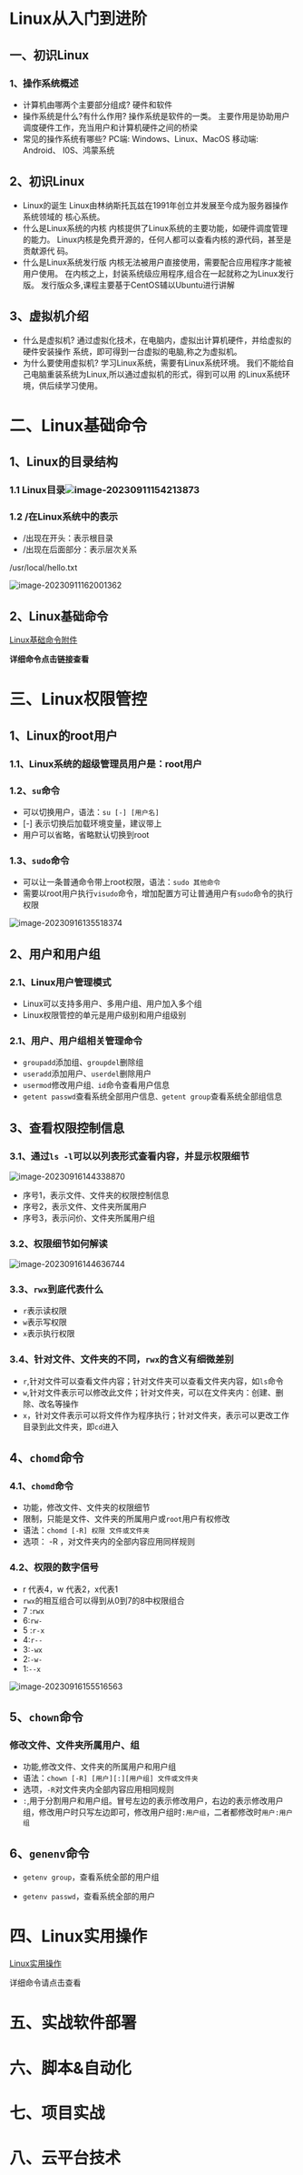 # Linux从入门到进阶

## 一、初识Linux

### 1、操作系统概述

- 计算机由哪两个主要部分组成?
  硬件和软件
- 操作系统是什么?有什么作用?
  操作系统是软件的一类。
  主要作用是协助用户调度硬件工作，充当用户和计算机硬件之间的桥梁
- 常见的操作系统有哪些?
  PC端: Windows、Linux、MacOS
  移动端: Android、 I0S、鸿蒙系统

## 2、初识Linux

- Linux的诞生
  Linux由林纳斯托瓦兹在1991年创立并发展至今成为服务器操作系统领域的
  核心系统。
- 什么是Linux系统的内核
  内核提供了Linux系统的主要功能，如硬件调度管理的能力。
  Linux内核是免费开源的，任何人都可以查看内核的源代码，甚至是贡献源代
  码。
- 什么是Linux系统发行版
  内核无法被用户直接使用，需要配合应用程序才能被用户使用。
  在内核之上，封装系统级应用程序,组合在一起就称之为Linux发行版。
  发行版众多,课程主要基于CentOS辅以Ubuntu进行讲解

## 3、虚拟机介绍

- 什么是虚拟机?
  通过虚拟化技术，在电脑内，虚拟出计算机硬件，并给虚拟的硬件安装操作
  系统，即可得到一台虚拟的电脑,称之为虚拟机。
- 为什么要使用虚拟机?
  学习Linux系统，需要有Linux系统环境。
  我们不能给自己电脑重装系统为Linux,所以通过虚拟机的形式，得到可以用
  的Linux系统环境，供后续学习使用。

# 二、Linux基础命令

## 1、Linux的目录结构

### 1.1 Linux目录![image-20230911154213873](assets/image-20230911154213873.png)

### 1.2 /在Linux系统中的表示

- /出现在开头：表示根目录
- /出现在后面部分：表示层次关系

/usr/local/hello.txt

![image-20230911162001362](assets/image-20230911162001362.png)

## 2、Linux基础命令

[Linux基础命令附件](Linux基础命令.md)

**详细命令点击链接查看**

# 三、Linux权限管控

## 1、Linux的root用户

### 1.1、Linux系统的超级管理员用户是：root用户

### 1.2、`su`命令

- 可以切换用户，语法：`su [-] [用户名]`
- [-] 表示切换后加载环境变量，建议带上
- 用户可以省略，省略默认切换到root

### 1.3、`sudo`命令

- 可以让一条普通命令带上root权限，语法：`sudo 其他命令`
- 需要以root用户执行`visudo`命令，增加配置方可让普通用户有`sudo`命令的执行权限

![image-20230916135518374](assets/image-20230916135518374.png)

## 2、用户和用户组

### 2.1、Linux用户管理模式

- Linux可以支持多用户、多用户组、用户加入多个组
- Linux权限管控的单元是用户级别和用户组级别

### 2.1、用户、用户组相关管理命令

- `groupadd`添加组、`groupdel`删除组
- `useradd`添加用户、`userdel`删除用户
- `usermod`修改用户组`、id`命令查看用户信息
- `getent passwd`查看系统全部用户信息`、getent group`查看系统全部组信息

## 3、查看权限控制信息

### 3.1、通过`ls -l`可以以列表形式查看内容，并显示权限细节

![image-20230916144338870](assets/image-20230916144338870.png)

- 序号1，表示文件、文件夹的权限控制信息
- 序号2，表示文件、文件夹所属用户
- 序号3，表示问价、文件夹所属用户组

### 3.2、权限细节如何解读

![image-20230916144636744](assets/image-20230916144636744.png)

### 3.3、`rwx`到底代表什么

- `r`表示读权限
- `w`表示写权限
- `x`表示执行权限

### 3.4、针对文件、文件夹的不同，`rwx`的含义有细微差别

- `r`,针对文件可以查看文件内容；针对文件夹可以查看文件夹内容，如`ls`命令
- `w`,针对文件表示可以修改此文件；针对文件夹，可以在文件夹内：创建、删除、改名等操作
- `x`，针对文件表示可以将文件作为程序执行；针对文件夹，表示可以更改工作目录到此文件夹，即`cd`进入

## 4、`chomd`命令

### 4.1、`chomd`命令

- 功能，修改文件、文件夹的权限细节
- 限制，只能是文件、文件夹的所属用户或`root`用户有权修改
- 语法：`chomd [-R] 权限 文件或文件夹`
- 选项： -R ，对文件夹内的全部内容应用同样规则

### 4.2、权限的数字信号

- r 代表4，w 代表2，x代表1
- `rwx`的相互组合可以得到从0到7的8中权限组合
- 7 :`rwx` 
- 6:`rw-`
- 5 :`r-x`
- 4:`r--`
- 3:`-wx`
- 2:`-w-`
- 1:`--x`

![image-20230916155516563](assets/image-20230916155516563.png)

## 5、`chown`命令

### 修改文件、文件夹所属用户、组

- 功能,修改文件、文件夹的所属用户和用户组
- 语法：`chown [-R] [用户][:][用户组] 文件或文件夹`
- 选项，`-R`对文件夹内全部内容应用相同规则
- `:`,用于分割用户和用户组。冒号左边的表示修改用户，右边的表示修改用户组，修改用户时只写左边即可，修改用户组时`:用户组`，二者都修改时`用户:用户组`

## 6、`genenv`命令

- `getenv group`，查看系统全部的用户组

- `getenv passwd`，查看系统全部的用户

# 四、Linux实用操作

[Linux实用操作](E:\大数据开发\Linux实用操作.md)

详细命令请点击查看

# 五、实战软件部署

# 六、脚本&自动化

# 七、项目实战

# 八、云平台技术

